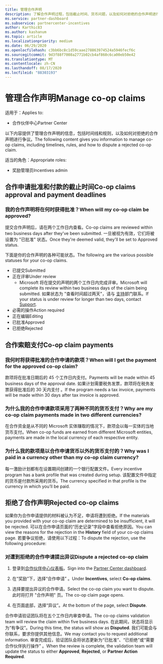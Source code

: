 ```yaml
---
title: 管理合作声明
description: 了解合作声明过程，包括截止时间、货币问题，以及如何对拒绝的合作声明进行争议。
ms.service: partner-dashboard
ms.subservice: partnercenter-incentives
author: Karthic83
ms.author: kashanum
ms.topic: article
ms.localizationpriority: medium
ms.date: 06/29/2020
ms.openlocfilehash: c3bb6bc8c1d59caae278863974524a5946fecf6c
ms.sourcegitcommit: 9d3f88f7008a2771b02cb4af860c6ca00eb50e42
ms.translationtype: MT
ms.contentlocale: zh-CN
ms.lasthandoff: 08/17/2020
ms.locfileid: "88303193"
---
```

# <a name="manage-co-op-claims"></a><span data-ttu-id="8df80-103">管理合作声明</span><span class="sxs-lookup"><span data-stu-id="8df80-103">Manage co-op claims</span></span>

<span data-ttu-id="8df80-104">适用于：</span><span class="sxs-lookup"><span data-stu-id="8df80-104">Applies to:</span></span>

- <span data-ttu-id="8df80-105">合作伙伴中心</span><span class="sxs-lookup"><span data-stu-id="8df80-105">Partner Center</span></span>

<span data-ttu-id="8df80-106">以下内容提供了管理合作声明的信息，包括时间线和规则，以及如何对拒绝的合作声明进行争议。</span><span class="sxs-lookup"><span data-stu-id="8df80-106">The following content gives you information to manage co-op claims, including timelines, rules, and how to dispute a rejected co-op claim.</span></span>

<span data-ttu-id="8df80-107">适当的角色：</span><span class="sxs-lookup"><span data-stu-id="8df80-107">Appropriate roles:</span></span>

- <span data-ttu-id="8df80-108">奖励管理员</span><span class="sxs-lookup"><span data-stu-id="8df80-108">Incentives admin</span></span>

## <a name="co-op-claims-approval-and-payment-deadlines"></a><span data-ttu-id="8df80-109">合作申请批准和付款的截止时间</span><span class="sxs-lookup"><span data-stu-id="8df80-109">Co-op claims approval and payment deadlines</span></span>

### <a name="when-will-my-co-op-claim-be-approved"></a><span data-ttu-id="8df80-110">我的合作声明将在何时获得批准？</span><span class="sxs-lookup"><span data-stu-id="8df80-110">When will my co-op claim be approved?</span></span>

<span data-ttu-id="8df80-111">提交合作声明后，请在两个工作日内查看。</span><span class="sxs-lookup"><span data-stu-id="8df80-111">Co-op claims are reviewed within two business days after they've been submitted.</span></span> <span data-ttu-id="8df80-112">一旦被视为有效，它们将被设置为 "已批准" 状态。</span><span class="sxs-lookup"><span data-stu-id="8df80-112">Once they're deemed valid, they'll be set to Approved status.</span></span>  

<span data-ttu-id="8df80-113">下面是你的合作声明的各种可能状态。</span><span class="sxs-lookup"><span data-stu-id="8df80-113">The following are the various possible statuses for your co-op claims.</span></span>

- <span data-ttu-id="8df80-114">已提交</span><span class="sxs-lookup"><span data-stu-id="8df80-114">Submitted</span></span>
- <span data-ttu-id="8df80-115">正在评审</span><span class="sxs-lookup"><span data-stu-id="8df80-115">Under review</span></span>
  - <span data-ttu-id="8df80-116">Microsoft 将在提交的声明的两个工作日内完成评审。</span><span class="sxs-lookup"><span data-stu-id="8df80-116">Microsoft will complete its review within two business days of the claim being submitted.</span></span> <span data-ttu-id="8df80-117">如果状态为 "查看时间超过两天"，请与 [支持](https://partner.microsoft.com/dashboard/support/incentives/servicerequests?category=incentives)部门联系。</span><span class="sxs-lookup"><span data-stu-id="8df80-117">If your status is under review for longer than two days, contact [Support](https://partner.microsoft.com/dashboard/support/incentives/servicerequests?category=incentives).</span></span>
- <span data-ttu-id="8df80-118">必需的操作</span><span class="sxs-lookup"><span data-stu-id="8df80-118">Action required</span></span>
- <span data-ttu-id="8df80-119">正在编辑</span><span class="sxs-lookup"><span data-stu-id="8df80-119">Editing</span></span>
- <span data-ttu-id="8df80-120">已批准</span><span class="sxs-lookup"><span data-stu-id="8df80-120">Approved</span></span>
- <span data-ttu-id="8df80-121">已拒绝</span><span class="sxs-lookup"><span data-stu-id="8df80-121">Rejected</span></span>

## <a name="co-op-claim-payments"></a><span data-ttu-id="8df80-122">合作索赔支付</span><span class="sxs-lookup"><span data-stu-id="8df80-122">Co-op claim payments</span></span>

### <a name="when-will-i-get-the-payment-for-the-approved-co-op-claim"></a><span data-ttu-id="8df80-123">我何时将获得批准的合作申请的款项？</span><span class="sxs-lookup"><span data-stu-id="8df80-123">When will I get the payment for the approved co-op claim?</span></span>

<span data-ttu-id="8df80-124">款项将在批准日期后的 45 个工作日内支付。</span><span class="sxs-lookup"><span data-stu-id="8df80-124">Payments will be made within 45 business days of the approval date.</span></span> <span data-ttu-id="8df80-125">如果计划需要税务发票，款项将在税务发票获得批准后的 30 天内支付 。</span><span class="sxs-lookup"><span data-stu-id="8df80-125">If the program needs a tax invoice, payments will be made within 30 days after tax invoice is approved.</span></span>

### <a name="why-are-my-co-op-claim-payments-made-in-two-different-currencies"></a><span data-ttu-id="8df80-126">为什么我的合作申请款项采用了两种不同的货币支付？</span><span class="sxs-lookup"><span data-stu-id="8df80-126">Why are my co-op claim payments made in two different currencies?</span></span>

<span data-ttu-id="8df80-127">在合作资金是从不同的 Microsoft 实体赚取的情况下，款项会以每一实体的当地货币支付。</span><span class="sxs-lookup"><span data-stu-id="8df80-127">When co-op funds are earned from different Microsoft entities, payments are made in the local currency of each respective entity.</span></span>  

### <a name="why-was-i-paid-in-a-currency-other-than-my-co-op-claim-currency"></a><span data-ttu-id="8df80-128">为什么我的款项是以合作申请货币以外的货币支付的？</span><span class="sxs-lookup"><span data-stu-id="8df80-128">Why was I paid in a currency other than my co-op claim currency?</span></span>

<span data-ttu-id="8df80-129">每一激励计划都有在设置期间创建的一个银行配置文件。</span><span class="sxs-lookup"><span data-stu-id="8df80-129">Every incentive program has a bank profile that was created during setup.</span></span> <span data-ttu-id="8df80-130">该配置文件中指定的货币是付款所采用的货币。</span><span class="sxs-lookup"><span data-stu-id="8df80-130">The currency specified in that profile is the currency in which you’ll be paid.</span></span>

## <a name="rejected-co-op-claims"></a><span data-ttu-id="8df80-131">拒绝了合作声明</span><span class="sxs-lookup"><span data-stu-id="8df80-131">Rejected co-op claims</span></span>

<span data-ttu-id="8df80-132">如果你为合作申请提供的材料被认为不足，申请将遭到拒绝。</span><span class="sxs-lookup"><span data-stu-id="8df80-132">If the materials you provided with your co-op claim are determined to be insufficient, it will be rejected.</span></span> <span data-ttu-id="8df80-133">可以在合作申请页面的“历史记录”字段中查看拒绝原因。</span><span class="sxs-lookup"><span data-stu-id="8df80-133">You can view the reasons for the rejection in the **History** field of your co-op claims page.</span></span> <span data-ttu-id="8df80-134">若要争议拒绝，请使用以下过程：</span><span class="sxs-lookup"><span data-stu-id="8df80-134">To dispute the rejection, use the following procedure:</span></span>

### <a name="dispute-a-rejected-co-op-claim"></a><span data-ttu-id="8df80-135">对遭到拒绝的合作申请提出异议</span><span class="sxs-lookup"><span data-stu-id="8df80-135">Dispute a rejected co-op claim</span></span>

1. <span data-ttu-id="8df80-136">登录到[合作伙伴中心仪表板](https://partner.microsoft.com/dashboard/)。</span><span class="sxs-lookup"><span data-stu-id="8df80-136">Sign into the [Partner Center dashboard](https://partner.microsoft.com/dashboard/).</span></span>

2. <span data-ttu-id="8df80-137">在“奖励”下，选择“合作申请” 。</span><span class="sxs-lookup"><span data-stu-id="8df80-137">Under **Incentives**, select **Co-op claims**.</span></span>

3. <span data-ttu-id="8df80-138">选择要提出异议的合作申请。</span><span class="sxs-lookup"><span data-stu-id="8df80-138">Select the co-op claim you want to dispute.</span></span> <span data-ttu-id="8df80-139">此时将打开 "合作声明" 页。</span><span class="sxs-lookup"><span data-stu-id="8df80-139">The co-op claim page opens.</span></span>

4. <span data-ttu-id="8df80-140">在页面底部，选择“异议”。</span><span class="sxs-lookup"><span data-stu-id="8df80-140">At the bottom of the page, select **Dispute**.</span></span>

<span data-ttu-id="8df80-141">合作申请验证团队将在五个工作日内审查申请。</span><span class="sxs-lookup"><span data-stu-id="8df80-141">The co-op claims validation team will review the claim within five business days.</span></span> <span data-ttu-id="8df80-142">在此期间，状态将显示为“有争议”。</span><span class="sxs-lookup"><span data-stu-id="8df80-142">During this time, the status will show as **Disputed**.</span></span> <span data-ttu-id="8df80-143">我们可能会与你联系，要求你提供其他信息。</span><span class="sxs-lookup"><span data-stu-id="8df80-143">We may contact you to request additional information.</span></span> <span data-ttu-id="8df80-144">审查完成后，验证团队会将状态更新为“已批准”、“已拒绝”或“需要合作伙伴执行操作”  。</span><span class="sxs-lookup"><span data-stu-id="8df80-144">When the review is complete, the validation team will update the status to either **Approved**, **Rejected**, or **Partner Action Required**.</span></span>
